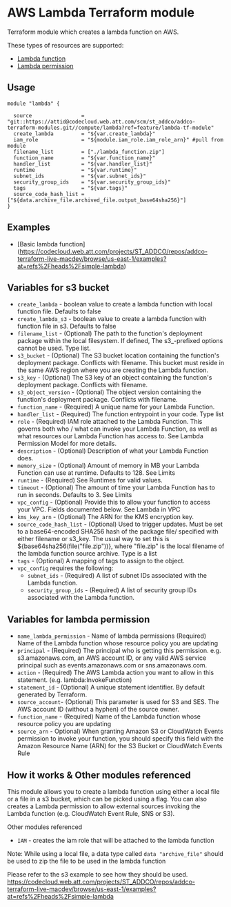 # AWS Lambda Terraform module

Terraform module which creates a lambda function on AWS.

These types of resources are supported:

* [Lambda function](https://www.terraform.io/docs/providers/aws/r/lambda_function.html)
* [Lambda permission ](https://www.terraform.io/docs/providers/aws/r/lambda_permission.html)



## Usage

```hcl
module "lambda" {

  source                = "git::https://attid@codecloud.web.att.com/scm/st_addco/addco-terraform-modules.git//compute/lambda?ref=feature/lambda-tf-module"
  create_lambda         = "${var.create_lambda}"
  iam_role              = "${module.iam_role.iam_role_arn}" #pull from module
  filename_list         = ["./lambda_function.zip"]
  function_name         = "${var.function_name}"
  handler_list          = "${var.handler_list}"
  runtime               = "${var.runtime}"
  subnet_ids            = "${var.subnet_ids}"
  security_group_ids    = "${var.security_group_ids}"
  tags                  = "${var.tags}"
  source_code_hash_list = ["${data.archive_file.archived_file.output_base64sha256}"]
}
```

## Examples

* [Basic lambda function]
(https://codecloud.web.att.com/projects/ST_ADDCO/repos/addco-terraform-live-macdev/browse/us-east-1/examples?at=refs%2Fheads%2Fsimple-lambda)


## Variables for s3 bucket
- `create_lambda` - boolean value to create a lambda function with local function file. Defaults to false
- `create_lambda_s3` - boolean value to create a lambda function with function file in s3. Defaults to false
- `filename_list` - (Optional) The path to the function's deployment package within the local filesystem. If defined, The s3_-prefixed options cannot be used. Type list.
- `s3_bucket` - (Optional) The S3 bucket location containing the function's deployment package. Conflicts with filename. This bucket must reside in the same AWS region where you are creating the Lambda function.
- `s3_key` - (Optional) The S3 key of an object containing the function's deployment package. Conflicts with filename.
- `s3_object_version` - (Optional) The object version containing the function's deployment package. Conflicts with filename.
- `function_name` - (Required) A unique name for your Lambda Function.
- `handler_list` - (Required) The function entrypoint in your code. Type list
- `role` - (Required) IAM role attached to the Lambda Function. This governs both who / what can invoke your Lambda Function, as well as what resources our Lambda Function has access to. See Lambda Permission Model for more details.
- `description` - (Optional) Description of what your Lambda Function does.
- `memory_size` - (Optional) Amount of memory in MB your Lambda Function can use at runtime. Defaults to 128. See Limits
- `runtime` - (Required) See Runtimes for valid values.
- `timeout` - (Optional) The amount of time your Lambda Function has to run in seconds. Defaults to 3. See Limits
- `vpc_config` - (Optional) Provide this to allow your function to access your VPC. Fields documented below. See Lambda in VPC
- `kms_key_arn` - (Optional) The ARN for the KMS encryption key.
- `source_code_hash_list` - (Optional) Used to trigger updates. Must be set to a base64-encoded SHA256 hash of the package file/  specified with either filename or s3_key. The usual way to set this is ${base64sha256(file("file.zip"))}, where "file.zip" is the local filename of the lambda function source archive. Type is a list
- `tags` - (Optional) A mapping of tags to assign to the object.
- `vpc_config` requires the following:
  - `subnet_ids` - (Required) A list of subnet IDs associated with the Lambda function.
  - `security_group_ids` - (Required) A list of security group IDs associated with the Lambda function.


## Variables for lambda permission

- `name_lambda_permission` - Name of lambda permissions (Required) Name of the Lambda function whose resource policy you are updating
- `principal` - (Required) The principal who is getting this permission. e.g. s3.amazonaws.com, an AWS account ID, or any valid AWS service principal such as events.amazonaws.com or sns.amazonaws.com.
- `action` - (Required) The AWS Lambda action you want to allow in this statement. (e.g. lambda:InvokeFunction)
- `statement_id` - (Optional) A unique statement identifier. By default generated by Terraform.
- `source_account`- (Optional) This parameter is used for S3 and SES. The AWS account ID (without a hyphen) of the source owner.
- `function_name` - (Required) Name of the Lambda function whose resource policy you are updating
- `source_arn` - Optional) When granting Amazon S3 or CloudWatch Events permission to invoke your function, you should specify this field with the Amazon Resource Name (ARN) for the S3 Bucket or CloudWatch Events Rule


## How it works & Other modules referenced

This module allows you to create a lambda function using either a local file or a file in a s3 bucket, which can be picked using a flag.
You can also creates a Lambda permission to allow external sources invoking the Lambda function (e.g. CloudWatch Event Rule, SNS or S3).

Other modules referenced
- `IAM` - creates the iam role that will be attached to the lambda function

Note: While using a local file, a data type called `data "archive_file"` should be used to zip the file to be used in the lambda function

Please refer to the s3 example to see how they should be used.
https://codecloud.web.att.com/projects/ST_ADDCO/repos/addco-terraform-live-macdev/browse/us-east-1/examples?at=refs%2Fheads%2Fsimple-lambda
